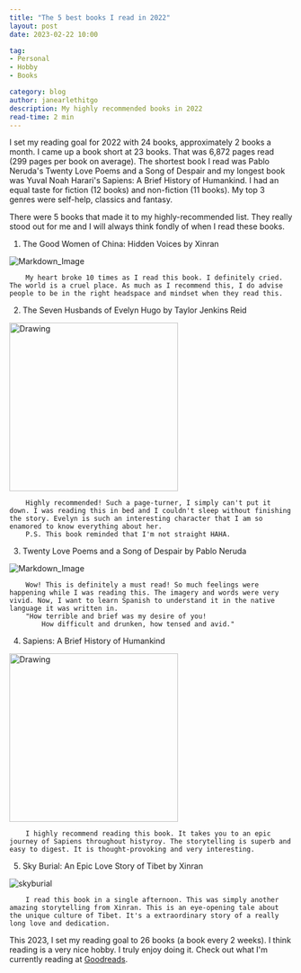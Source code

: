 ```yaml
---
title: "The 5 best books I read in 2022"
layout: post
date: 2023-02-22 10:00

tag:
- Personal
- Hobby
- Books

category: blog
author: janearlethitgo
description: My highly recommended books in 2022
read-time: 2 min
---
```


I set my reading goal for 2022 with 24 books, approximately 2 books a month. I came up a book short at 23 books. That was 6,872 pages read (299 pages per book on average). The shortest book I read was Pablo Neruda's Twenty Love Poems and a Song of Despair and my longest book was Yuval Noah Harari's Sapiens: A Brief History of Humankind. I had an equal taste for fiction (12 books) and non-fiction (11 books). My top 3 genres were self-help, classics and fantasy.

There were 5 books that made it to my highly-recommended list. They really stood out for me and I will always think fondly of when I read these books.

1) The Good Women of China: Hidden Voices by Xinran

![Markdown_Image][2]
        
        My heart broke 10 times as I read this book. I definitely cried. The world is a cruel place. As much as I recommend this, I do advise people to be in the right headspace and mindset when they read this.
    
2) The Seven Husbands of Evelyn Hugo by Taylor Jenkins Reid

<div> <img src=https://images-na.ssl-images-amazon.com/images/S/compressed.photo.goodreads.com/books/1664458703i/32620332.jpg alt="Drawing" style="width: 300px;"/></div> 

        Highly recommended! Such a page-turner, I simply can't put it down. I was reading this in bed and I couldn't sleep without finishing the story. Evelyn is such an interesting character that I am so enamored to know everything about her.
        P.S. This book reminded that I'm not straight HAHA. 
    
3) Twenty Love Poems and a Song of Despair by Pablo Neruda

![Markdown_Image][4]

        Wow! This is definitely a must read! So much feelings were happening while I was reading this. The imagery and words were very vivid. Now, I want to learn Spanish to understand it in the native language it was written in.
        "How terrible and brief was my desire of you!
            How difficult and drunken, how tensed and avid."

4) Sapiens: A Brief History of Humankind

<div> <img src=https://images-na.ssl-images-amazon.com/images/S/compressed.photo.goodreads.com/books/1595674533i/23692271.jpg alt="Drawing" style="width: 300px;"/></div>         
        
        I highly recommend reading this book. It takes you to an epic journey of Sapiens throughout histyroy. The storytelling is superb and easy to digest. It is thought-provoking and very interesting. 

5) Sky Burial: An Epic Love Story of Tibet by Xinran

![skyburial][5]

        I read this book in a single afternoon. This was simply another amazing storytelling from Xinran. This is an eye-opening tale about the unique culture of Tibet. It's a extraordinary story of a really long love and dedication.

This 2023, I set my reading goal to 26 books (a book every 2 weeks). I think reading is a very nice hobby. I truly enjoy doing it. Check out what I'm currently reading at [Goodreads](https://www.goodreads.com/user/show/142204442-jane-arleth). 

[2]: https://images-na.ssl-images-amazon.com/images/S/compressed.photo.goodreads.com/books/1320438487i/178796.jpg
[3]: https://images-na.ssl-images-amazon.com/images/S/compressed.photo.goodreads.com/books/1664458703i/32620332.jpg
[4]: https://images-na.ssl-images-amazon.com/images/S/compressed.photo.goodreads.com/books/1447622711i/5932.jpg
[5]: https://images-na.ssl-images-amazon.com/images/S/compressed.photo.goodreads.com/books/1389419157i/183845.jpg
